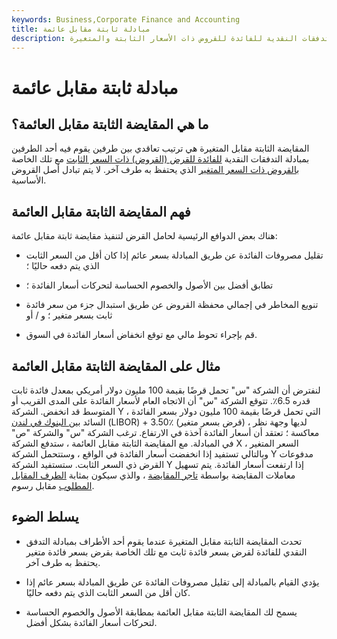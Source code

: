 ```yaml
---
keywords: Business,Corporate Finance and Accounting
title: مبادلة ثابتة مقابل عائمة
description: المقايضة الثابتة مقابل المتغيرة هي ترتيب تعاقدي بين طرفين لمبادلة أو تبادل التدفقات النقدية للفائدة للقروض ذات الأسعار الثابتة والمتغيرة.
---
```


# مبادلة ثابتة مقابل عائمة
## ما هي المقايضة الثابتة مقابل العائمة؟

المقايضة الثابتة مقابل المتغيرة هي ترتيب تعاقدي بين طرفين يقوم فيه أحد الطرفين بمبادلة التدفقات النقدية [للفائدة للقرض (القروض) ذات السعر الثابت](/fixedinterestrate) مع تلك الخاصة [بالقروض ذات السعر المتغير](/floatinginterestrate) الذي يحتفظ به طرف آخر. لا يتم تبادل أصل القروض الأساسية.

## فهم المقايضة الثابتة مقابل العائمة

هناك بعض الدوافع الرئيسية لحامل القرض لتنفيذ مقايضة ثابتة مقابل عائمة:

- تقليل مصروفات الفائدة عن طريق المبادلة بسعر عائم إذا كان أقل من السعر الثابت الذي يتم دفعه حاليًا ؛

- تطابق أفضل بين الأصول والخصوم الحساسة لتحركات أسعار الفائدة ؛

- تنويع المخاطر في إجمالي محفظة القروض عن طريق استبدال جزء من سعر فائدة ثابت بسعر متغير ؛ و / أو

- قم بإجراء تحوط مالي مع توقع انخفاض أسعار الفائدة في السوق.

## مثال على المقايضة الثابتة مقابل العائمة

لنفترض أن الشركة "س" تحمل قرضًا بقيمة 100 مليون دولار أمريكي بمعدل فائدة ثابت قدره 6.5٪. تتوقع الشركة "س" أن الاتجاه العام لأسعار الفائدة على المدى القريب أو المتوسط قد انخفض. الشركة Y ، التي تحمل قرضًا بقيمة 100 مليون دولار بسعر الفائدة السائد [بين البنوك في لندن](/libor) (LIBOR) + 3.50٪ (قرض بسعر متغير) ، لديها وجهة نظر معاكسة ؛ تعتقد أن أسعار الفائدة آخذة في الارتفاع. ترغب الشركة "س" والشركة "ص" في المبادلة. مع المقايضة الثابتة مقابل العائمة ، ستدفع الشركة X السعر المتغير ، وبالتالي تستفيد إذا انخفضت أسعار الفائدة في الواقع ، وستتحمل الشركة Y مدفوعات القرض ذي السعر الثابت. ستستفيد الشركة Y إذا ارتفعت أسعار الفائدة. يتم تسهيل معاملات المقايضة بواسطة [تاجر المقايضة](/swap-dealer) ، والذي سيكون بمثابة [الطرف المقابل المطلوب](/counterparty) مقابل رسوم.

## يسلط الضوء

- تحدث المقايضة الثابتة مقابل المتغيرة عندما يقوم أحد الأطراف بمبادلة التدفق النقدي للفائدة لقرض بسعر فائدة ثابت مع تلك الخاصة بقرض بسعر فائدة متغير يحتفظ به طرف آخر.

- يؤدي القيام بالمبادلة إلى تقليل مصروفات الفائدة عن طريق المبادلة بسعر عائم إذا كان أقل من السعر الثابت الذي يتم دفعه حاليًا.

- يسمح لك المقايضة الثابتة مقابل العائمة بمطابقة الأصول والخصوم الحساسة لتحركات أسعار الفائدة بشكل أفضل.

